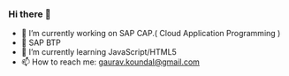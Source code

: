 ### Hi there 👋
- 🔭 I’m currently working on SAP CAP.( Cloud Application Programming )
- 🔭 SAP BTP 
- 🌱 I’m currently learning JavaScript/HTML5
- 📫 How to reach me: gaurav.koundal@gmail.com
<!--
**gauravkoundal/gauravkoundal** is a ✨ _special_ ✨ repository because its `README.md` (this file) appears on your GitHub profile.

Here are some ideas to get you started:

- 🔭 I’m currently working on ...
- 🌱 I’m currently learning ...
- 👯 I’m looking to collaborate on ...
- 🤔 I’m looking for help with ...
- 💬 Ask me about ...
- 📫 How to reach me: ...
- 😄 Pronouns: ...
- ⚡ Fun fact: ...
-->
